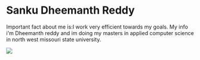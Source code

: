 <h1>Sanku Dheemanth Reddy</h1>
<p>Important fact about me is:I work very efficient towards my goals. My info i'm Dheemanth reddy and im doing my masters in applied computer science in north west missouri state university.</p>
<img src="C:\Users\S545025\Documents\GitHub\assignment2-Sanku\download.jpg" >

